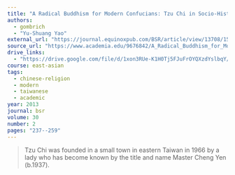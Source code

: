 ```yaml
---
title: "A Radical Buddhism for Modern Confucians: Tzu Chi in Socio-Historical Perspective"
authors:
  - gombrich
  - "Yu-Shuang Yao"
external_url: "https://journal.equinoxpub.com/BSR/article/view/13708/15931"
source_url: "https://www.academia.edu/9676842/A_Radical_Buddhism_for_Modern_Confucians_Tzu_Chi_in_Socio-Historical_Perspective"
drive_links:
  - "https://drive.google.com/file/d/1xon3RUe-K1H0Tj5FJuFrOYQXzdYslbqY/view?usp=drivesdk"
course: east-asian
tags:
  - chinese-religion
  - modern
  - taiwanese
  - academic
year: 2013
journal: bsr
volume: 30
number: 2
pages: "237--259"
---
```


> Tzu Chi was founded in a small town in eastern Taiwan in 1966 by a lady who has become known by the title and name Master Cheng Yen (b.1937).

